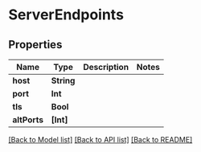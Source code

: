 # ServerEndpoints

## Properties
Name | Type | Description | Notes
------------ | ------------- | ------------- | -------------
**host** | **String** |  | 
**port** | **Int** |  | 
**tls** | **Bool** |  | 
**altPorts** | **[Int]** |  | 

[[Back to Model list]](../README#documentation-for-models) [[Back to API list]](../README#documentation-for-api-endpoints) [[Back to README]](../README)


